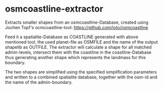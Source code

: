 osmcoastline-extractor
======================

Extracts smaller shapes from an osmcoastline-Database, created using
Jochen Topf's ocmcoastline-tool: https://github.com/joto/osmcoastline

Feed it a spatialite-Database  as COASTLINE generated with above
mentioned tool, the used planet-file as OSMFILE and the name
of the output shapelib as OUTFILE.
The extractor will calculate a shape for all matched admin-levels,
intersect them with the coastline in the coastline-Database
thus generating another shape which represents the landmass
for this boundary.

The two shapes are simplified using the specified simplification
parameters and written to a combined spatialite database, together
with the osm-id and the name of the admin-boundary.
